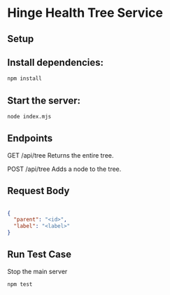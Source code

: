 # Hinge Health Tree Service

## Setup

## Install dependencies:

```bash
npm install
```
## Start the server:
```bash
node index.mjs
```
## Endpoints
GET /api/tree
Returns the entire tree.

POST /api/tree
Adds a node to the tree.

## Request Body
```json

{
  "parent": "<id>",
  "label": "<label>"
}
```

## Run Test Case 
Stop the main server
 ```bash
npm test
 ```